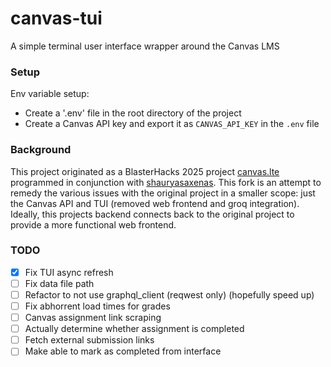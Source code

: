 # canvas-tui

A simple terminal user interface wrapper around the Canvas LMS

### Setup

Env variable setup:
- Create a '.env' file in the root directory of the project
- Create a Canvas API key and export it as `CANVAS_API_KEY` in the `.env` file

### Background

This project originated as a BlasterHacks 2025 project [canvas.lte](https://github.com/hoehlrich/canvas-tui)
programmed in conjunction with [shauryasaxenas](https://github.com/shauryasaxenas). This fork is an attempt to
remedy the various issues with the original project in a smaller scope: just
the Canvas API and TUI (removed web frontend and groq integration). Ideally,
this projects backend connects back to the original project to provide a more
functional web frontend.

### TODO
- [X] Fix TUI async refresh
- [ ] Fix data file path
- [ ] Refactor to not use graphql_client (reqwest only) (hopefully speed up)
- [ ] Fix abhorrent load times for grades
- [ ] Canvas assignment link scraping
- [ ] Actually determine whether assignment is completed
- [ ] Fetch external submission links
- [ ] Make able to mark as completed from interface
